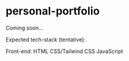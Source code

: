 # personal-portfolio
Coming soon...

Expected tech-stack (tentative):

Front-end:
HTML
CSS/Tailwind CSS
JavaScript
